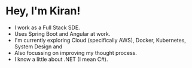 # Hey, I'm Kiran!

- I work as a Full Stack SDE.
- Uses Spring Boot and Angular at work.
- I'm currently exploring Cloud (specifically AWS), Docker, Kubernetes, System Design and
- Also focussing on improving my thought process.
- I know a little about .NET (I mean C#).

